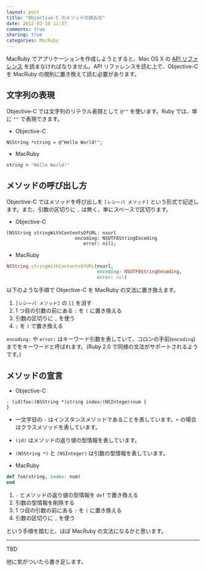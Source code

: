 ```yaml
---
layout: post
title: "Objective-C のメソッドの読み方"
date: 2012-03-10 11:37
comments: true
sharing: true
categories: MacRuby
---
```


MacRuby でアプリケーションを作成しようとすると、Mac OS X の [API リファレンス](https://developer.apple.com/library/mac/navigation/) を読まなければなりません。API リファレンスを読む上で、Objective-C を MacRuby の規則に置き換えて読む必要があります。

## 文字列の表現
Objective-C では文字列のリテラル表現として `@""` を使います。Ruby では、単に `""` で表現できます。

- Objective-C
```objc
NSString *string = @"Hello World!";
```

- MacRuby
```ruby
string = "Hello World!"
```

## メソッドの呼び出し方
Objective-C ではメソッドを呼び出しを `[レシーバ メソッド]` という形式で記述します。また、引数の区切りに `,` は無く、単にスペースで区切ります。

- Objective-C
```objc
[NSString stringWithContentsOfURL: nsurl
                         encoding: NSUTF8StringEncoding
                            error: nil];
```

- MacRuby
```ruby
NSString.stringWithContentsOfURL(nsurl,
                                 encoding: NSUTF8StringEncoding,
                                 error: nil)
```

以下のような手順で Objective-C を MacRuby の文法に置き換えます。

1. `[レシーバ メソッド]` の `[]` を消す
2. 1 つ目の引数の前にある `:` を `(` に置き換える
3. 引数の区切りに `,` を使う
4. `;` を `)` で置き換える

`encoding:` や `error:` はキーワード引数を表していて、コロンの手前(`encoding`) までをキーワードと呼ばれます。(Ruby 2.0 で同様の文法がサポートされるようです。)


## メソッドの宣言

- Objective-C
```objc
- (id)foo:(NSString *)string index:(NSInteger)num {
}
```
- 一文字目の `-` はインスタンスメソッドであることを表しています。`+` の場合はクラスメソッドを表しています。
- `(id)` はメソッドの返り値の型情報を表しています。
- `(NSString *)` と `(NSInteger)` は引数の型情報を表しています。
  

- MacRuby
```ruby
def foo(string, index: num)
end
```

1. `-` とメソッドの返り値の型情報を `def` で置き換える
2. 引数の型情報を削除する
3. 1 つ目の引数の前にある `:` を `(` に置き換える
4. 引数の区切りに `,` を使う

という手順を踏むと、ほぼ MacRuby の文法になるかと思います。


----
TBD

他に気がついたら書き足します。
